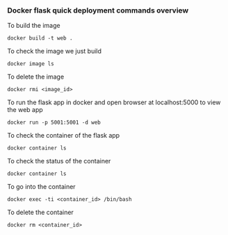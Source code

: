 ### Docker flask quick deployment commands overview

To build the image
```
docker build -t web .
```

To check the image we just build
```
docker image ls
```

To delete the image
```
docker rmi <image_id>
```

To run the flask app in docker and open browser at localhost:5000 to view the web app
```
docker run -p 5001:5001 -d web
```
  
To check the container of the flask app
```
docker container ls
```

To check the status of the container
```
docker container ls
```

To go into the container 
```
docker exec -ti <container_id> /bin/bash
```

To delete the container
```
docker rm <container_id>
```
